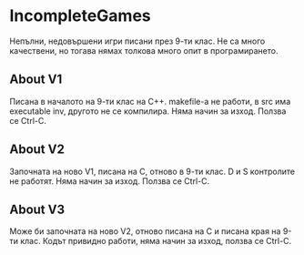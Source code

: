 # IncompleteGames

Непълни, недовършени игри писани през 9-ти клас.
Не са много качествени, но тогава нямах толкова много опит в програмирането.

## About V1
Писана в началото на 9-ти клас на C++.
makefile-а не работи, в src има executable inv, другото не се компилира.
Няма начин за изход. Ползва се Ctrl-C.

## About V2
Започната на ново V1, писана на C, отново в 9-ти клас.
D и S контролите не работят.
Няма начин за изход. Ползва се Ctrl-C.

## About V3
Може би започната на ново V2, отново писана на C и писана края на 9-ти клас.
Кодът привидно работи, няма начин за изход, ползва се Ctrl-C.
